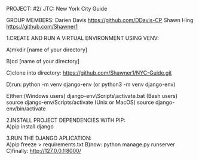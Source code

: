 PROJECT: #2/ JTC: New York City Guide

GROUP MEMBERS: Darien Davis https://github.com/DDavis-CP
               Shawn Hing https://github.com/Shawner1

1.CREATE AND RUN A VIRTUAL ENVIRONMENT USING VENV: 

A)mkdir [name of your directory]

B)cd [name of your directory]

C)clone into directory: https://github.com/Shawner1/NYC-Guide.git 

D)run: python -m venv django-env (or python3 -m venv django-env)

E)then:(Windows users) django-env\Scripts\activate.bat 
  (Bash users) source django-env/Scripts/activate
  (Unix or MacOS) source django-env/bin/activate

2.INSTALL PROJECT DEPENDENCIES WITH PIP:           
A)pip install django

3.RUN THE DJANGO APLICATION:                       
A)pip freeze > requirements.txt
B)now: python manage.py runserver
C)finally: http://127.0.0.1:8000/

                                          










